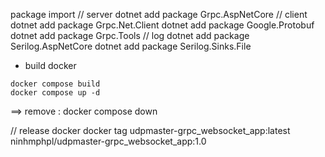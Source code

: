 package import
// server
dotnet add package Grpc.AspNetCore
// client
dotnet add package Grpc.Net.Client
dotnet add package Google.Protobuf
dotnet add package Grpc.Tools
// log
dotnet add package Serilog.AspNetCore
dotnet add package Serilog.Sinks.File

- build docker
```
docker compose build
docker compose up -d
```

==> remove : docker compose down


// release docker
docker tag udpmaster-grpc_websocket_app:latest ninhmphpl/udpmaster-grpc_websocket_app:1.0